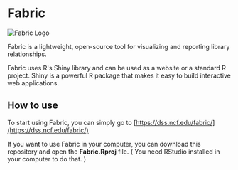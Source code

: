 
# Fabric
![Fabric Logo](https://dss.ncf.edu/fabric/img/fabrictitle.png)

Fabric is a lightweight, open-source tool for visualizing and reporting library relationships.

Fabric uses R's Shiny library and can be used as a website or a standard R project. Shiny is a powerful R package that makes it easy to build interactive web applications.

## How to use
To start using Fabric, you can simply go to [https://dss.ncf.edu/fabric/](https://dss.ncf.edu/fabric/)

If you want to use Fabric in your computer, you can download this repository and open the **Fabric.Rproj** file. ( You need RStudio installed in your computer to do that. )